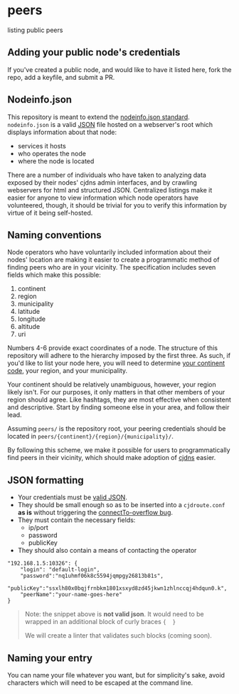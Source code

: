# peers
listing public peers

## Adding your public node's credentials

If you've created a public node, and would like to have it listed here, fork the repo, add a keyfile, and submit a PR.

## Nodeinfo.json

This repository is meant to extend the [nodeinfo.json standard](https://github.com/hyperboria/docs/blob/master/cjdns/nodeinfo-json.md "nodeinfo.json standard, from Hyperboria's docs repo"). 
`nodeinfo.json` is a valid [JSON](http://www.json.org/ "the Javascript Object Notation standard") file hosted on a webserver's root which displays information about that node:

* services it hosts
* who operates the node
* where the node is located

There are a number of individuals who have taken to analyzing data exposed by their nodes' cjdns admin interfaces, and by crawling webservers for html and structured JSON.
Centralized listings make it easier for anyone to view information which node operators have volunteered, though, it should be trivial for you to verify this information by virtue of it being self-hosted.

## Naming conventions

Node operators who have voluntarily included information about their nodes' location are making it easier to create a programmatic method of finding peers who are in your vicinity.
The specification includes seven fields which make this possible:

1. continent
2. region
3. municipality
4. latitude
5. longitude
6. altitude
7. uri

Numbers 4-6 provide exact coordinates of a node. The structure of this repository will adhere to the hierarchy imposed by the first three.
As such, if you'd like to list your node here, you will need to determine [your continent code](https://github.com/hyperboria/docs/blob/master/cjdns/nodeinfo-json.md#regarding-continent-codes), your region, and your municipality.

Your continent should be relatively unambiguous, however, your region likely isn't.
For our purposes, it only matters in that other members of your region should agree.
Like hashtags, they are most effective when consistent and descriptive.
Start by finding someone else in your area, and follow their lead.

Assuming `peers/` is the repository root, your peering credentials should be located in `peers/{continent}/{region}/{municipality}/`.

By following this scheme, we make it possible for users to programmatically find peers in their vicinity, which should make adoption of [cjdns](https://github.com/cjdelisle/cjdns) easier.

## JSON formatting

* Your credentials must be [valid JSON](http://jsonlint.com/).
* They should be small enough so as to be inserted into a `cjdroute.conf` **as is** without triggering the [connectTo-overflow bug](https://github.com/hyperboria/docs/blob/master/bugs/connectTo-overflow.md).
* They must contain the necessary fields:
  + ip/port
  + password
  + publicKey
* They should also contain a means of contacting the operator


```
"192.168.1.5:10326": {
    "login": "default-login",
    "password":"nq1uhmf06k8c5594jqmpgy26813b81s",
    "publicKey":"ssxlh80x0bqjfrnbkm1801xsxyd8zd45jkwn1zhlnccqj4hdqun0.k",
    "peerName":"your-name-goes-here"
}
```

> Note: the snippet above is **not valid json**. It would need to be wrapped in an additional block of curly braces `{  }`
>
> We will create a linter that validates such blocks (coming soon).

## Naming your entry

You can name your file whatever you want, but for simplicity's sake, avoid characters which will need to be escaped at the command line.

